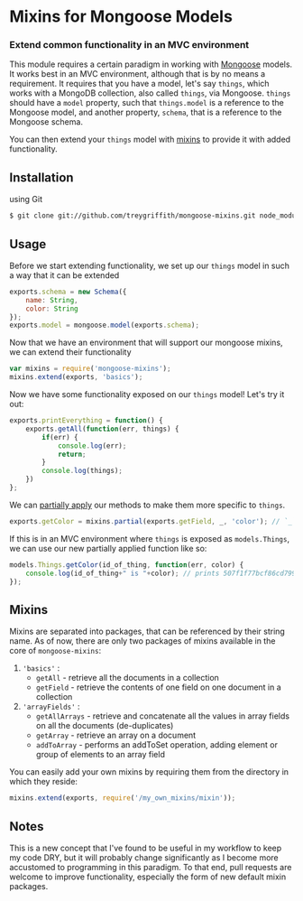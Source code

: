Mixins for Mongoose Models
==========================
### Extend common functionality in an MVC environment

This module requires a certain paradigm in working with [Mongoose](http://www.mongoosejs.com) models. It works best in an MVC environment, although that is by no means a requirement.
It requires that you have a model, let's say `things`, which works with a MongoDB collection, also called `things`, via Mongoose. `things` should have a `model` property, such that `things.model` is a reference to the Mongoose model, and another property, `schema`, that is a reference to the Mongoose schema.

You can then extend your `things` model with [mixins](http://en.wikipedia.org/wiki/Mixin) to provide it with added functionality.

Installation
-------------

 using Git
``` bash
$ git clone git://github.com/treygriffith/mongoose-mixins.git node_modules/mongoose-mixins/
```

Usage
-----
Before we start extending functionality, we set up our `things` model in such a way that it can be extended
``` javascript
exports.schema = new Schema({
	name: String,
	color: String
});
exports.model = mongoose.model(exports.schema);
```

Now that we have an environment that will support our mongoose mixins, we can extend their functionality
``` javascript
var mixins = require('mongoose-mixins');
mixins.extend(exports, 'basics');
```

Now we have some functionality exposed on our `things` model! Let's try it out:
``` javascript
exports.printEverything = function() {
	exports.getAll(function(err, things) {
		if(err) {
			console.log(err);
			return;
		}
		console.log(things);
	})	
};
```

We can [partially apply](http://en.wikipedia.org/wiki/Partial_application) our methods to make them more specific to `things`.
``` javascript
exports.getColor = mixins.partial(exports.getField, _, 'color'); // `_` must be undefined for this to work as expected
```

If this is in an MVC environment where `things` is exposed as `models.Things`, we can use our new partially applied function like so:
``` javascript
models.Things.getColor(id_of_thing, function(err, color) {
	console.log(id_of_thing+" is "+color); // prints 507f1f77bcf86cd799439011 is green
});
```

Mixins
------
Mixins are separated into packages, that can be referenced by their string name. As of now, there are only two packages of mixins available in the core of `mongoose-mixins`:

1. `'basics'` :
	* `getAll` - retrieve all the documents in a collection
	* `getField` - retrieve the contents of one field on one document in a collection
2. `'arrayFields'` :
	* `getAllArrays` - retrieve and concatenate all the values in array fields on all the documents (de-duplicates)
	* `getArray` - retrieve an array on a document
	* `addToArray` - performs an addToSet operation, adding element or group of elements to an array field

You can easily add your own mixins by requiring them from the directory in which they reside:
``` javascript
mixins.extend(exports, require('/my_own_mixins/mixin'));
```

Notes
-----
This is a new concept that I've found to be useful in my workflow to keep my code DRY, but it will probably change significantly as I become more accustomed to programming in this paradigm. To that end, pull requests are welcome to improve functionality, especially the form of new default mixin packages.
